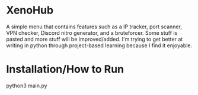 # XenoHub
A simple menu that contains features such as a IP tracker, port scanner, 
VPN checker, Discord nitro generator, and a bruteforcer. 
Some stuff is pasted and more stuff will be improved/added.
I'm trying to get better at writing in python through 
project-based learning because I find it enjoyable.

# Installation/How to Run
python3 main.py
